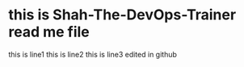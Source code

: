 # this is Shah-The-DevOps-Trainer read me file
this is line1
this is line2
this is line3 edited in github
